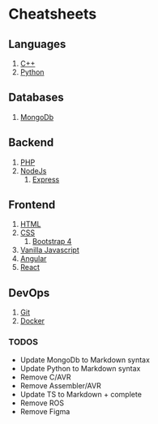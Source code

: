 # Cheatsheets

## Languages
1. [C++](/Language/C%2B%2B/Cheatsheet.md)
2. [Python](/Language/Python)

## Databases
1. [MongoDb](/Database/MongoDb/cheatsheet.html)

## Backend
1.  [PHP](/Backend/PHP)
2.  [NodeJs](/Backend/Node)
    1. [Express](/Backend/Express)

## Frontend
1. [HTML](/Frontend/HTML)
2. [CSS](/CSS/PlainCSS)
    1. [Bootstrap 4](/Frontend/CSS/Bootstrap)
3. [Vanilla Javascript](/Frontend/Javascript)
4. [Angular](/Frontend/Angular)
5. [React](/Frontend/React)


## DevOps
1. [Git](/Devops/git/Cheatsheet.md)
2. [Docker](/Devops/Docker)

### TODOS
* Update MongoDb to Markdown syntax
* Update Python to Markdown syntax
* Remove C/AVR
* Remove Assembler/AVR
* Update TS to Markdown + complete
* Remove ROS
* Remove Figma
